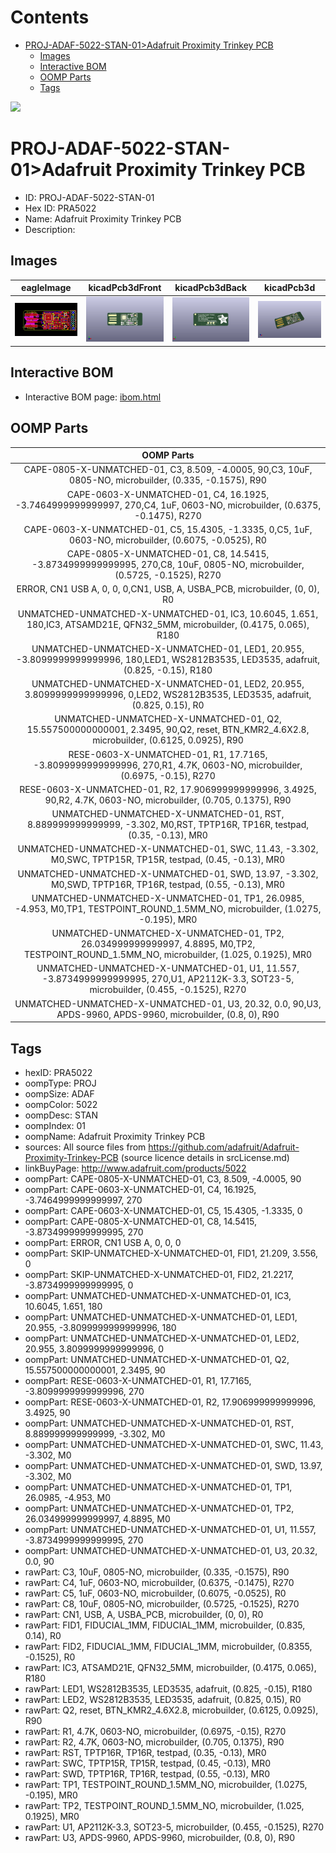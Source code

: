



Contents
========

* [PROJ-ADAF-5022-STAN-01>Adafruit Proximity Trinkey PCB](#proj-adaf-5022-stan-01adafruit-proximity-trinkey-pcb)
	* [Images](#images)
	* [Interactive BOM](#interactive-bom)
	* [OOMP Parts](#oomp-parts)
	* [Tags](#tags)
  
![][im]
# PROJ-ADAF-5022-STAN-01>Adafruit Proximity Trinkey PCB

- ID: PROJ-ADAF-5022-STAN-01
- Hex ID: PRA5022
- Name: Adafruit Proximity Trinkey PCB
- Description: 

## Images
  
  

|eagleImage|kicadPcb3dFront|kicadPcb3dBack|kicadPcb3d|
| :---: | :---: | :---: | :---: |
|[![eagleImage](eagleImage_140.png)](eagleImage_600.png)|[![kicadPcb3dFront](kicadPcb3dFront_140.png)](kicadPcb3dFront_600.png)|[![kicadPcb3dBack](kicadPcb3dBack_140.png)](kicadPcb3dBack_600.png)|[![kicadPcb3d](kicadPcb3d_140.png)](kicadPcb3d_600.png)|

## Interactive BOM

- Interactive BOM page: [ibom.html](kicad/bom/ibom.html)

## OOMP Parts
  

|OOMP Parts|
| :---: |
|CAPE-0805-X-UNMATCHED-01, C3, 8.509, -4.0005, 90,C3, 10uF, 0805-NO, microbuilder, (0.335, -0.1575), R90|
|CAPE-0603-X-UNMATCHED-01, C4, 16.1925, -3.7464999999999997, 270,C4, 1uF, 0603-NO, microbuilder, (0.6375, -0.1475), R270|
|CAPE-0603-X-UNMATCHED-01, C5, 15.4305, -1.3335, 0,C5, 1uF, 0603-NO, microbuilder, (0.6075, -0.0525), R0|
|CAPE-0805-X-UNMATCHED-01, C8, 14.5415, -3.8734999999999995, 270,C8, 10uF, 0805-NO, microbuilder, (0.5725, -0.1525), R270|
|ERROR, CN1 USB A, 0, 0, 0,CN1, USB, A, USBA_PCB, microbuilder, (0, 0), R0|
|UNMATCHED-UNMATCHED-X-UNMATCHED-01, IC3, 10.6045, 1.651, 180,IC3, ATSAMD21E, QFN32_5MM, microbuilder, (0.4175, 0.065), R180|
|UNMATCHED-UNMATCHED-X-UNMATCHED-01, LED1, 20.955, -3.8099999999999996, 180,LED1, WS2812B3535, LED3535, adafruit, (0.825, -0.15), R180|
|UNMATCHED-UNMATCHED-X-UNMATCHED-01, LED2, 20.955, 3.8099999999999996, 0,LED2, WS2812B3535, LED3535, adafruit, (0.825, 0.15), R0|
|UNMATCHED-UNMATCHED-X-UNMATCHED-01, Q2, 15.557500000000001, 2.3495, 90,Q2, reset, BTN_KMR2_4.6X2.8, microbuilder, (0.6125, 0.0925), R90|
|RESE-0603-X-UNMATCHED-01, R1, 17.7165, -3.8099999999999996, 270,R1, 4.7K, 0603-NO, microbuilder, (0.6975, -0.15), R270|
|RESE-0603-X-UNMATCHED-01, R2, 17.906999999999996, 3.4925, 90,R2, 4.7K, 0603-NO, microbuilder, (0.705, 0.1375), R90|
|UNMATCHED-UNMATCHED-X-UNMATCHED-01, RST, 8.889999999999999, -3.302, M0,RST, TPTP16R, TP16R, testpad, (0.35, -0.13), MR0|
|UNMATCHED-UNMATCHED-X-UNMATCHED-01, SWC, 11.43, -3.302, M0,SWC, TPTP15R, TP15R, testpad, (0.45, -0.13), MR0|
|UNMATCHED-UNMATCHED-X-UNMATCHED-01, SWD, 13.97, -3.302, M0,SWD, TPTP16R, TP16R, testpad, (0.55, -0.13), MR0|
|UNMATCHED-UNMATCHED-X-UNMATCHED-01, TP1, 26.0985, -4.953, M0,TP1, TESTPOINT_ROUND_1.5MM_NO, microbuilder, (1.0275, -0.195), MR0|
|UNMATCHED-UNMATCHED-X-UNMATCHED-01, TP2, 26.034999999999997, 4.8895, M0,TP2, TESTPOINT_ROUND_1.5MM_NO, microbuilder, (1.025, 0.1925), MR0|
|UNMATCHED-UNMATCHED-X-UNMATCHED-01, U1, 11.557, -3.8734999999999995, 270,U1, AP2112K-3.3, SOT23-5, microbuilder, (0.455, -0.1525), R270|
|UNMATCHED-UNMATCHED-X-UNMATCHED-01, U3, 20.32, 0.0, 90,U3, APDS-9960, APDS-9960, microbuilder, (0.8, 0), R90|

## Tags

- hexID: PRA5022
- oompType: PROJ
- oompSize: ADAF
- oompColor: 5022
- oompDesc: STAN
- oompIndex: 01
- oompName: Adafruit Proximity Trinkey PCB
- sources: All source files from https://github.com/adafruit/Adafruit-Proximity-Trinkey-PCB (source licence details in srcLicense.md)
- linkBuyPage: http://www.adafruit.com/products/5022
- oompPart: CAPE-0805-X-UNMATCHED-01, C3, 8.509, -4.0005, 90
- oompPart: CAPE-0603-X-UNMATCHED-01, C4, 16.1925, -3.7464999999999997, 270
- oompPart: CAPE-0603-X-UNMATCHED-01, C5, 15.4305, -1.3335, 0
- oompPart: CAPE-0805-X-UNMATCHED-01, C8, 14.5415, -3.8734999999999995, 270
- oompPart: ERROR, CN1 USB A, 0, 0, 0
- oompPart: SKIP-UNMATCHED-X-UNMATCHED-01, FID1, 21.209, 3.556, 0
- oompPart: SKIP-UNMATCHED-X-UNMATCHED-01, FID2, 21.2217, -3.8734999999999995, 0
- oompPart: UNMATCHED-UNMATCHED-X-UNMATCHED-01, IC3, 10.6045, 1.651, 180
- oompPart: UNMATCHED-UNMATCHED-X-UNMATCHED-01, LED1, 20.955, -3.8099999999999996, 180
- oompPart: UNMATCHED-UNMATCHED-X-UNMATCHED-01, LED2, 20.955, 3.8099999999999996, 0
- oompPart: UNMATCHED-UNMATCHED-X-UNMATCHED-01, Q2, 15.557500000000001, 2.3495, 90
- oompPart: RESE-0603-X-UNMATCHED-01, R1, 17.7165, -3.8099999999999996, 270
- oompPart: RESE-0603-X-UNMATCHED-01, R2, 17.906999999999996, 3.4925, 90
- oompPart: UNMATCHED-UNMATCHED-X-UNMATCHED-01, RST, 8.889999999999999, -3.302, M0
- oompPart: UNMATCHED-UNMATCHED-X-UNMATCHED-01, SWC, 11.43, -3.302, M0
- oompPart: UNMATCHED-UNMATCHED-X-UNMATCHED-01, SWD, 13.97, -3.302, M0
- oompPart: UNMATCHED-UNMATCHED-X-UNMATCHED-01, TP1, 26.0985, -4.953, M0
- oompPart: UNMATCHED-UNMATCHED-X-UNMATCHED-01, TP2, 26.034999999999997, 4.8895, M0
- oompPart: UNMATCHED-UNMATCHED-X-UNMATCHED-01, U1, 11.557, -3.8734999999999995, 270
- oompPart: UNMATCHED-UNMATCHED-X-UNMATCHED-01, U3, 20.32, 0.0, 90
- rawPart: C3, 10uF, 0805-NO, microbuilder, (0.335, -0.1575), R90
- rawPart: C4, 1uF, 0603-NO, microbuilder, (0.6375, -0.1475), R270
- rawPart: C5, 1uF, 0603-NO, microbuilder, (0.6075, -0.0525), R0
- rawPart: C8, 10uF, 0805-NO, microbuilder, (0.5725, -0.1525), R270
- rawPart: CN1, USB, A, USBA_PCB, microbuilder, (0, 0), R0
- rawPart: FID1, FIDUCIAL_1MM, FIDUCIAL_1MM, microbuilder, (0.835, 0.14), R0
- rawPart: FID2, FIDUCIAL_1MM, FIDUCIAL_1MM, microbuilder, (0.8355, -0.1525), R0
- rawPart: IC3, ATSAMD21E, QFN32_5MM, microbuilder, (0.4175, 0.065), R180
- rawPart: LED1, WS2812B3535, LED3535, adafruit, (0.825, -0.15), R180
- rawPart: LED2, WS2812B3535, LED3535, adafruit, (0.825, 0.15), R0
- rawPart: Q2, reset, BTN_KMR2_4.6X2.8, microbuilder, (0.6125, 0.0925), R90
- rawPart: R1, 4.7K, 0603-NO, microbuilder, (0.6975, -0.15), R270
- rawPart: R2, 4.7K, 0603-NO, microbuilder, (0.705, 0.1375), R90
- rawPart: RST, TPTP16R, TP16R, testpad, (0.35, -0.13), MR0
- rawPart: SWC, TPTP15R, TP15R, testpad, (0.45, -0.13), MR0
- rawPart: SWD, TPTP16R, TP16R, testpad, (0.55, -0.13), MR0
- rawPart: TP1, TESTPOINT_ROUND_1.5MM_NO, microbuilder, (1.0275, -0.195), MR0
- rawPart: TP2, TESTPOINT_ROUND_1.5MM_NO, microbuilder, (1.025, 0.1925), MR0
- rawPart: U1, AP2112K-3.3, SOT23-5, microbuilder, (0.455, -0.1525), R270
- rawPart: U3, APDS-9960, APDS-9960, microbuilder, (0.8, 0), R90



[im]: kicadPcb3d_450.png
